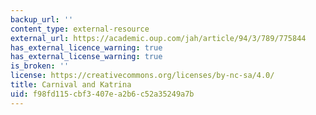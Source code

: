 ```yaml
---
backup_url: ''
content_type: external-resource
external_url: https://academic.oup.com/jah/article/94/3/789/775844
has_external_licence_warning: true
has_external_license_warning: true
is_broken: ''
license: https://creativecommons.org/licenses/by-nc-sa/4.0/
title: Carnival and Katrina
uid: f98fd115-cbf3-407e-a2b6-c52a35249a7b
---
```

